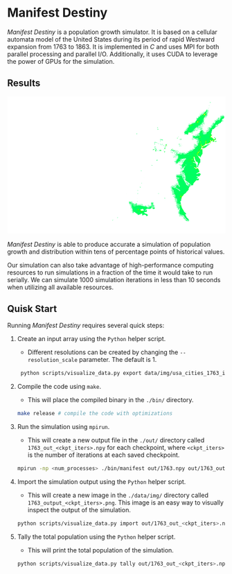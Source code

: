 # Manifest Destiny

*Manifest Destiny* is a population growth simulator.  It is based on a cellular automata model of the United States during its period of rapid Westward expansion from 1763 to 1863.  It is implemented in *C* and uses MPI for both parallel processing and parallel I/O.  Additionally, it uses CUDA to leverage the power of GPUs for the simulation.

## Results

![A result of the simulation in the year 1863](data/img/1763-timelapse.gif)

*Manifest Destiny* is able to produce accurate a simulation of population growth and distribution within tens of percentage points of historical values.

Our simulation can also take advantage of high-performance computing resources to run simulations in a fraction of the time it would take to run serially.  We can simulate 1000 simulation iterations in less than 10 seconds when utilizing all available resources.

## Quisk Start

Running *Manifest Destiny* requires several quick steps:

1. Create an input array using the `Python` helper script.
    * Different resolutions can be created by changing the `--resolution_scale` parameter.  The default is 1.
   ```bash
    python scripts/visualize_data.py export data/img/usa_cities_1763_iso.png out/1763.npy --resolution_scale 1
   ```
   
2. Compile the code using `make`.
    * This will place the compiled binary in the `./bin/` directory.
    ```bash
    make release # compile the code with optimizations
    ```
   
3. Run the simulation using `mpirun`.
    * This will create a new output file in the `./out/` directory called `1763_out_<ckpt_iters>.npy` for each checkpoint, where `<ckpt_iters>` is the number of iterations at each saved checkpoint.
    ```bash
    mpirun -np <num_processes> ./bin/manifest out/1763.npy out/1763_out.npy <iterations> <ckpt_iters>
    ```

4. Import the simulation output using the `Python` helper script.
    * This will create a new image in the `./data/img/` directory called `1763_output_<ckpt_iters>.png`.  This image is an easy way to visually inspect the output of the simulation.
    ```bash
    python scripts/visualize_data.py import out/1763_out_<ckpt_iters>.npy out/1763_output_<ckpt_iters>.png --resolution_scale 1
    ```
   
5. Tally the total population using the `Python` helper script.
    * This will print the total population of the simulation.
    ```bash
    python scripts/visualize_data.py tally out/1763_out_<ckpt_iters>.npy
    ```